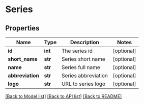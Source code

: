 # Series

## Properties
Name | Type | Description | Notes
------------ | ------------- | ------------- | -------------
**id** | **int** | The series id | [optional] 
**short_name** | **str** | Series short name | [optional] 
**name** | **str** | Series full name | [optional] 
**abbreviation** | **str** | Series abbreviation | [optional] 
**logo** | **str** | URL to series logo | [optional] 

[[Back to Model list]](../README.md#documentation-for-models) [[Back to API list]](../README.md#documentation-for-api-endpoints) [[Back to README]](../README.md)

